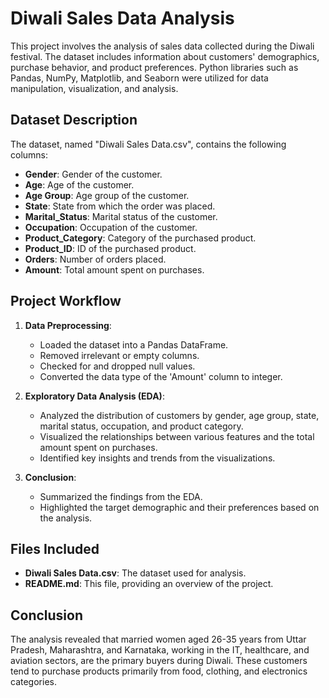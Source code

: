 # Diwali Sales Data Analysis

This project involves the analysis of sales data collected during the Diwali festival. The dataset includes information about customers' demographics, purchase behavior, and product preferences. Python libraries such as Pandas, NumPy, Matplotlib, and Seaborn were utilized for data manipulation, visualization, and analysis.

## Dataset Description

The dataset, named "Diwali Sales Data.csv", contains the following columns:

- **Gender**: Gender of the customer.
- **Age**: Age of the customer.
- **Age Group**: Age group of the customer.
- **State**: State from which the order was placed.
- **Marital_Status**: Marital status of the customer.
- **Occupation**: Occupation of the customer.
- **Product_Category**: Category of the purchased product.
- **Product_ID**: ID of the purchased product.
- **Orders**: Number of orders placed.
- **Amount**: Total amount spent on purchases.

## Project Workflow

1. **Data Preprocessing**: 
   - Loaded the dataset into a Pandas DataFrame.
   - Removed irrelevant or empty columns.
   - Checked for and dropped null values.
   - Converted the data type of the 'Amount' column to integer.

2. **Exploratory Data Analysis (EDA)**:
   - Analyzed the distribution of customers by gender, age group, state, marital status, occupation, and product category.
   - Visualized the relationships between various features and the total amount spent on purchases.
   - Identified key insights and trends from the visualizations.

3. **Conclusion**:
   - Summarized the findings from the EDA.
   - Highlighted the target demographic and their preferences based on the analysis.

## Files Included

- **Diwali Sales Data.csv**: The dataset used for analysis.
- **README.md**: This file, providing an overview of the project.

## Conclusion

The analysis revealed that married women aged 26-35 years from Uttar Pradesh, Maharashtra, and Karnataka, working in the IT, healthcare, and aviation sectors, are the primary buyers during Diwali. These customers tend to purchase products primarily from food, clothing, and electronics categories.


